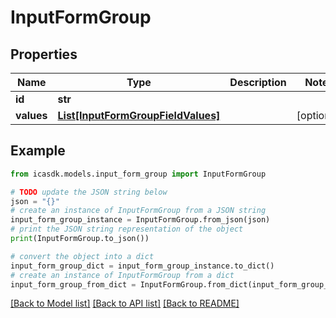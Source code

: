 # InputFormGroup


## Properties

Name | Type | Description | Notes
------------ | ------------- | ------------- | -------------
**id** | **str** |  | 
**values** | [**List[InputFormGroupFieldValues]**](InputFormGroupFieldValues.md) |  | [optional] 

## Example

```python
from icasdk.models.input_form_group import InputFormGroup

# TODO update the JSON string below
json = "{}"
# create an instance of InputFormGroup from a JSON string
input_form_group_instance = InputFormGroup.from_json(json)
# print the JSON string representation of the object
print(InputFormGroup.to_json())

# convert the object into a dict
input_form_group_dict = input_form_group_instance.to_dict()
# create an instance of InputFormGroup from a dict
input_form_group_from_dict = InputFormGroup.from_dict(input_form_group_dict)
```
[[Back to Model list]](../README.md#documentation-for-models) [[Back to API list]](../README.md#documentation-for-api-endpoints) [[Back to README]](../README.md)


